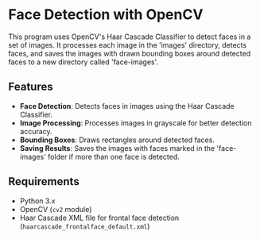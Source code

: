 # Face Detection with OpenCV

This program uses OpenCV's Haar Cascade Classifier to detect faces in a set of images. It processes each image in the 'images' directory, detects faces, and saves the images with drawn bounding boxes around detected faces to a new directory called 'face-images'.

## Features

- **Face Detection**: Detects faces in images using the Haar Cascade Classifier.
- **Image Processing**: Processes images in grayscale for better detection accuracy.
- **Bounding Boxes**: Draws rectangles around detected faces.
- **Saving Results**: Saves the images with faces marked in the 'face-images' folder if more than one face is detected.
  
## Requirements

- Python 3.x
- OpenCV (`cv2` module)
- Haar Cascade XML file for frontal face detection (`haarcascade_frontalface_default.xml`)

